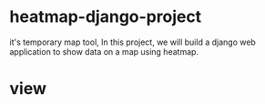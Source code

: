 # heatmap-django-project
it's temporary map tool, In this project, we will build a django web application to show data on a map using heatmap.

# view

